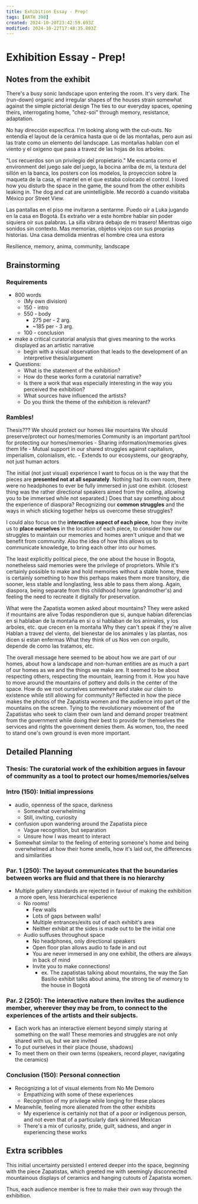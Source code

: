 ```yaml
---
title: Exhibition Essay - Prep!
tags: [ARTH 398]
created: 2024-10-20T23:42:59.693Z
modified: 2024-10-22T17:48:35.803Z
---
```


# Exhibition Essay - Prep!

## Notes from the exhibit

There's a busy sonic landscape upon entering the room. It's very dark. The (run-down) organic and irregular shapes of the houses strain somewhat against the simple pictorial design
The ties to our everyday spaces, opening theirs, interrogating home, "chez-soi" through memory, resistance, adaptation.

No hay dirección especifica. I'm looking along with the cut-outs. No entendía el layout de la cerámica hasta que oi de las montañas, pero aun asi las trate como un elemento del landscape.
Las montañas hablan con el viento y el oxigeno que pasa a travez de las hojas de los arboles.

"Los recuerdos son un privilegio del propietario."
Me encanta como el environment del juego sale del juego, la bocina arriba de mi, la textura del sillón en la banca, los posters con los modelos, la proyeccion sobre la maqueta de la casa, el mantel en el que estaba colocado el control. I loved how you disturb the space in the game, the sound from the other exhibits leaking in. The dog and cat are unintelligible. Me recordó a cuando visitaba México por Street View.

Las pantallas en el piso me invitaron a sentarme. Puedo oír a Luka jugando en la casa en Bogotá. Es extraño ver a este hombre hablar sin poder siquiera oír sus palabras. La silla vibrara debajo de mi trasero! Mientras oigo sonidos sin contexto. Mas memorias, objetos viejos con sus proprias historias. Una casa demolida mientras el hombre crea una estora

Resilience, memory, anima, community, landscape

## Brainstorming

### Requirements
- 800 words
	- (My own division)
	- 150 - intro
	- 550 - body
		- 275 per - 2 arg.
		- ~185 per - 3 arg. 
	- 100 - conclusion
- make a critical curatorial analysis that gives meaning to the works
displayed as an artistic narrative
	- begin with a visual observation that leads to the development of an interpretive thesis/argument
- Questions:
	- What is the statement of the exhibition?
	- How do these works form a curatorial narrative? 
	- Is there a work that was especially interesting in the way you perceived the exhibition?
	- What sources have influenced the artists?
	- Do you think the theme of the exhibition is relevant?

### Rambles!
Thesis??? 
We should protect our homes like mountains
We should preserve/protect our homes/memories
Community is an important part/tool for protecting our homes/memories
	- Sharing information/memories gives them life
	- Mutual support in our shared struggles against capitalism, imperialism, colonialism, etc.
	- Extends to our ecosystems, our geography, not just human actors

The initial (not just visual) experience I want to focus on is the way that the pieces are **presented not at all separately**. Nothing had its own room, there were no headphones to ever be fully immersed in just one exhibit. (closest thing was the rather directional speakers aimed from the ceiling, allowing you to be immersed while not separated.) Does that say something about the experience of diaspora? Recognizing our **common struggles** and the ways in which sticking together helps us overcome these struggles?

I could also focus on the **interactive aspect of each piece**, how they invite us to **place ourselves** in the location of each piece, to consider how our struggles to maintain our memories and homes aren't unique and that we benefit from community. Also the idea of how this allows us to communicate knowledge, to bring each other into our homes.

The least explicitly political piece, the one about the house in Bogota, nonetheless said memories were the privilege of proprietors. While it's certainly possible to make and hold memories without a stable home, there is certainly something to how this perhaps makes them more transitory, die sooner, less stable and longlasting, less able to pass them along. Again, diaspora, being separate from this childhood home (grandmother's) and feeling the need to recreate it digitally for preservation.

What were the Zapatista women asked about mountains?
They were asked if mountains are alive
Todas respondieron que si, aunque habian diferencias en si hablaban de la montaña en si o si hablaban de los animales, y los arboles, etc. que crecen en la montaña 
Why they can't speak if they're alive
Hablan a travez del viento, del bienestar de los animales y las plantas, nos dicen si estan enfermas
What they think of us
Nos ven con orgullo, depende de como las tratamos, etc.

The overall message here seemed to be about how we are part of our homes, about how a landscape and non-human entities are as much a part of our homes as we and the things we make are. It seemed to be about respecting others, respecting the mountain, learning from it. How you have to move around the mountains of pottery and dolls in the center of the space. How do we root ourselves somewhere and stake our claim to existence while still allowing for community? Reflected in how the piece makes the photos of the Zapatista women and the audience into part of the mountains on the screen. Tying to the revolutionary movement of the Zapatistas who seek to claim their own land and demand proper treatment from the government while doing their best to provide for themselves the services and rights the government denies them. As women, too, the need to stand one's own ground is even more important.

## Detailed Planning

### Thesis: The curatorial work of the exhibition argues in favour of community as a tool to protect our homes/memories/selves

### Intro (150): Initial impressions
- audio, openness of the space, darkness
	- Somewhat overwhelming
	- Still, inviting, curiosity
- confusion upon wandering around the Zapatista piece
	- Vague recognition, but separation
	- Unsure how I was meant to interact
- Somewhat similar to the feeling of entering someone's home and being overwhelmed at how their home smells, how it's laid out, the differences and similarities

### Par. 1 (250): The layout communicates that the boundaries between works are fluid and that there is no hierarchy
- Multiple gallery standards are rejected in favour of making the exhibition a more open, less hierarchical experience
	- No rooms!
		- Few walls
		- Lots of gaps between walls!
		- Multiple entrances/exits out of each exhibit's area
		- Neither exhibit at the sides is made out to be the initial one
	- Audio suffuses throughout space
		- No headphones, only directional speakers
		- Open floor plan allows audio to fade in and out
		- You are never immersed in any one exhibit, the others are always in back of mind
		- Invite you to make connections!
			- ex. The zapatistas talking about mountains, the way the San Basilio exhibit talks about anima, the strong tie of memory to the house in Bogotá


### Par. 2 (250): The interactive nature then invites the audience member, wherever they may be from, to connect to the experiences of the artists and their subjects.
- Each work has an interactive element beyond simply staring at something on the wall! These memories and struggles are not only shared with us, but we are invited 
- To put ourselves in their place (house, shadows)
- To meet them on their own terms (speakers, record player, navigating the ceramics)

### Conclusion (150): Personal connection
- Recognizing a lot of visual elements from No Me Demoro
	- Empathizing with some of these experiences
	- Recognition of my privilege while longing for these places
- Meanwhile, feeling more alienated from the other exhibits
	- My experience is certainly not that of a poor or indigenous person, and not even that of a particularly dark skinned Mexican
	- There's a mix of curiosity, pride, guilt, sadness, and anger in experiencing these works

## Extra scribbles
This initial uncertainty persisted I entered deeper into the space, beginning with the piece Zapatistas, which greeted me with seemingly disconnected mountainous displays of ceramics and hanging cutouts of Zapatista women. 


Thus, each audience member is free to make their own way through the exhibition.
